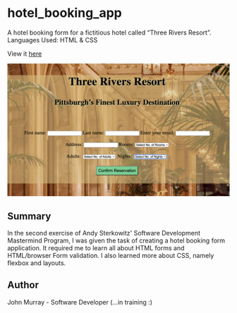 # hotel_booking_app

 A hotel booking form for a fictitious hotel called “Three Rivers Resort”. 
 Languages Used:  HTML & CSS

View it [here](https://jmurrii.github.io/hotel_booking_app/)

![My Image](assets/Three_Rivers_Screenshot.png)

## Summary
In the second exercise of Andy Sterkowitz' Software Development Mastermind Program, I was given the task of creating a hotel booking form application.
It required me to learn all about HTML forms and HTML/browser Form validation.
I also learned more about CSS, namely flexbox and layouts.


## Author
John Murray - Software Developer (...in training :)
